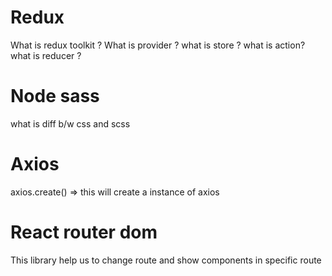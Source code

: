 # Redux
What is redux toolkit ?
What is provider ?
what is store ?
what is action?
what is reducer ?

# Node sass
what is diff b/w css and scss
# Axios
 axios.create() => this will create a instance of axios

 # React router dom
This library help us to change route and show components in specific route
